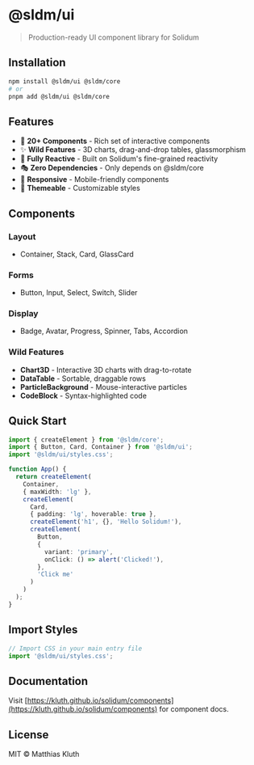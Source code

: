 # @sldm/ui

> Production-ready UI component library for Solidum

## Installation

```bash
npm install @sldm/ui @sldm/core
# or
pnpm add @sldm/ui @sldm/core
```

## Features

- 🎨 **20+ Components** - Rich set of interactive components
- ✨ **Wild Features** - 3D charts, drag-and-drop tables, glassmorphism
- 🎯 **Fully Reactive** - Built on Solidum's fine-grained reactivity
- 🎭 **Zero Dependencies** - Only depends on @sldm/core
- 📱 **Responsive** - Mobile-friendly components
- 🌈 **Themeable** - Customizable styles

## Components

### Layout

- Container, Stack, Card, GlassCard

### Forms

- Button, Input, Select, Switch, Slider

### Display

- Badge, Avatar, Progress, Spinner, Tabs, Accordion

### Wild Features

- **Chart3D** - Interactive 3D charts with drag-to-rotate
- **DataTable** - Sortable, draggable rows
- **ParticleBackground** - Mouse-interactive particles
- **CodeBlock** - Syntax-highlighted code

## Quick Start

```typescript
import { createElement } from '@sldm/core';
import { Button, Card, Container } from '@sldm/ui';
import '@sldm/ui/styles.css';

function App() {
  return createElement(
    Container,
    { maxWidth: 'lg' },
    createElement(
      Card,
      { padding: 'lg', hoverable: true },
      createElement('h1', {}, 'Hello Solidum!'),
      createElement(
        Button,
        {
          variant: 'primary',
          onClick: () => alert('Clicked!'),
        },
        'Click me'
      )
    )
  );
}
```

## Import Styles

```typescript
// Import CSS in your main entry file
import '@sldm/ui/styles.css';
```

## Documentation

Visit [https://kluth.github.io/solidum/components](https://kluth.github.io/solidum/components) for component docs.

## License

MIT © Matthias Kluth
